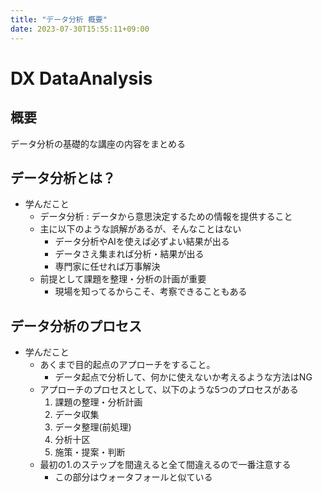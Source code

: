 ```yaml
---
title: "データ分析 概要"
date: 2023-07-30T15:55:11+09:00
---
```


# DX DataAnalysis

## 概要

データ分析の基礎的な講座の内容をまとめる

## データ分析とは？

- 学んだこと
  - データ分析 : データから意思決定するための情報を提供すること
  - 主に以下のような誤解があるが、そんなことはない
    - データ分析やAIを使えば必ずよい結果が出る
    - データさえ集まれば分析・結果が出る
    - 専門家に任せれば万事解決
  - 前提として課題を整理・分析の計画が重要
    - 現場を知ってるからこそ、考察できることもある

## データ分析のプロセス

- 学んだこと
  - あくまで目的起点のアプローチをすること。
    - データ起点で分析して、何かに使えないか考えるような方法はNG
  - アプローチのプロセスとして、以下のような5つのプロセスがある
    1. 課題の整理・分析計画
    2. データ収集
    3. データ整理(前処理)
    4. 分析十区
    5. 施策・提案・判断
  - 最初の1.のステップを間違えると全て間違えるので一番注意する
    - この部分はウォータフォールと似ている
  
